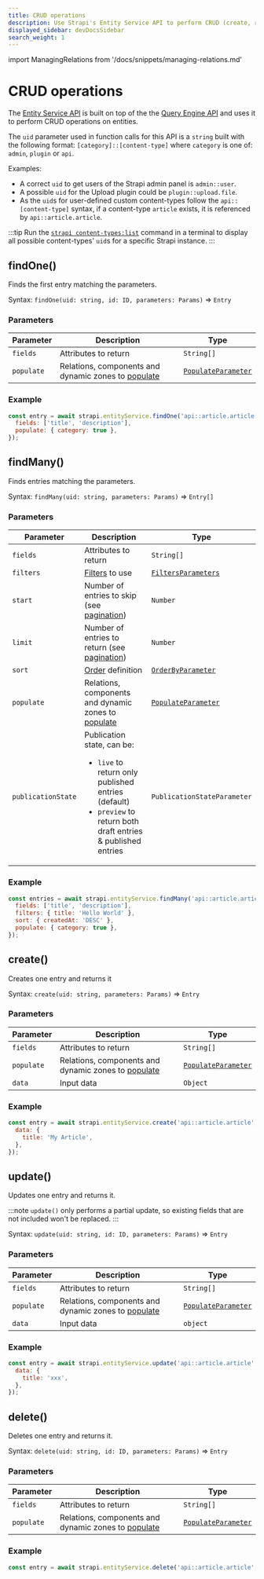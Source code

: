 ```yaml
---
title: CRUD operations
description: Use Strapi's Entity Service API to perform CRUD (create, read, update, delete) operations on your content.
displayed_sidebar: devDocsSidebar
search_weight: 1
---
```

import ManagingRelations from '/docs/snippets/managing-relations.md'

# CRUD operations

The [Entity Service API](/dev-docs/api/entity-service) is built on top of the the [Query Engine API](/dev-docs/api/query-engine) and uses it to perform CRUD operations on entities.


The `uid` parameter used in function calls for this API is a `string` built with the following format: `[category]::[content-type]` where `category` is one of: `admin`, `plugin` or `api`.

Examples:
- A correct `uid` to get users of the Strapi admin panel is `admin::user`.
- A possible `uid` for the Upload plugin could be `plugin::upload.file`.
- As the `uid`s for user-defined custom content-types follow the `api::[content-type]` syntax, if a content-type `article` exists, it is referenced by `api::article.article`.

:::tip
Run the [`strapi content-types:list`](/dev-docs/cli#strapi-content-types-list) command in a terminal to display all possible content-types' `uid`s for a specific Strapi instance.
:::

## findOne()

Finds the first entry matching the parameters.

Syntax: `findOne(uid: string, id: ID, parameters: Params)` ⇒ `Entry`

### Parameters

| Parameter  | Description | Type |
| ---------- | --------------- | --------------- |
| `fields`   | Attributes to return | `String[]`  |
| `populate` | Relations, components and dynamic zones to [populate](/dev-docs/api/entity-service/populate) | [`PopulateParameter`](/dev-docs/api/entity-service/populate) |

### Example

```js
const entry = await strapi.entityService.findOne('api::article.article', 1, {
  fields: ['title', 'description'],
  populate: { category: true },
});
```

## findMany()

Finds entries matching the parameters.

Syntax: `findMany(uid: string, parameters: Params)` ⇒ `Entry[]`

### Parameters

| Parameter   | Description | Type   |
| ----------- | ------ | -------------- |
| `fields`  | Attributes to return   | `String[]`  |
| `filters` | [Filters](/dev-docs/api/entity-service/filter) to use   | [`FiltersParameters`](/dev-docs/api/entity-service/filter)             |
| `start`   | Number of entries to skip (see [pagination](/dev-docs/api/entity-service/order-pagination#pagination))   | `Number`  |
| `limit`   | Number of entries to return (see [pagination](/dev-docs/api/entity-service/order-pagination#pagination)) | `Number`  |
| `sort`   | [Order](/dev-docs/api/entity-service/order-pagination) definition  | [`OrderByParameter`](/dev-docs/api/entity-service/order-pagination) |
| `populate`  | Relations, components and dynamic zones to [populate](/dev-docs/api/entity-service/populate)  | [`PopulateParameter`](/dev-docs/api/entity-service/populate)         |
| `publicationState` | Publication state, can be:<ul><li>`live` to return only published entries (default)</li><li>`preview` to return both draft entries & published entries</li></ul>   | `PublicationStateParameter`  |

### Example

```js
const entries = await strapi.entityService.findMany('api::article.article', {
  fields: ['title', 'description'],
  filters: { title: 'Hello World' },
  sort: { createdAt: 'DESC' },
  populate: { category: true },
});
```

## create()

Creates one entry and returns it

Syntax: `create(uid: string, parameters: Params)` ⇒ `Entry`

### Parameters

| Parameter  | Description | Type |
| ---------- | ----------- | ---------- |
| `fields`   | Attributes to return | `String[]`  |
| `populate` | Relations, components and dynamic zones to [populate](/dev-docs/api/entity-service/populate) | [`PopulateParameter`](/dev-docs/api/entity-service/populate) |
| `data`     | Input data  | `Object` |

<ManagingRelations components={props.components} />

### Example

```js
const entry = await strapi.entityService.create('api::article.article', {
  data: {
    title: 'My Article',
  },
});
```

## update()

Updates one entry and returns it.

:::note
`update()` only performs a partial update, so existing fields that are not included won't be replaced.
:::

Syntax: `update(uid: string, id: ID, parameters: Params)` ⇒ `Entry`

<ManagingRelations components={props.components} />

### Parameters

| Parameter  | Description | Type |
| ---------- | ------------- | ---------- |
| `fields`   | Attributes to return | `String[]`  |
| `populate` | Relations, components and dynamic zones to [populate](/dev-docs/api/entity-service/populate) | [`PopulateParameter`](/dev-docs/api/entity-service/populate) |
| `data`     | Input data  | `object`  |

### Example

```js
const entry = await strapi.entityService.update('api::article.article', 1, {
  data: {
    title: 'xxx',
  },
});
```

## delete()

Deletes one entry and returns it.

Syntax: `delete(uid: string, id: ID, parameters: Params)` ⇒ `Entry`

### Parameters

| Parameter  | Description | Type |
| ---------- | --------- | -------- |
| `fields`   | Attributes to return | `String[]`  |
| `populate` | Relations, components and dynamic zones to [populate](/dev-docs/api/entity-service/populate) | [`PopulateParameter`](/dev-docs/api/entity-service/populate) |

### Example

```js
const entry = await strapi.entityService.delete('api::article.article', 1);
```
